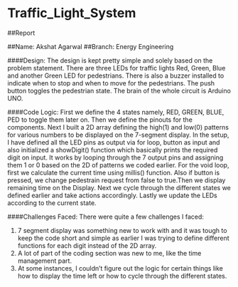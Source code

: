 # Traffic_Light_System
##Report

##Name: Akshat Agarwal
##Branch: Energy Engineering


####Design: 
The design is kept pretty simple and solely based on the problem statement. There are three LEDs for traffic lights Red, Green, Blue and another Green LED for pedestrians. There is also a buzzer installed to indicate when to stop and when to move for the pedestrians. The push button toggles the pedestrian state. The brain of the whole circuit is Arduino UNO.

####Code Logic:
First we define the 4 states namely, RED, GREEN, BLUE, PED to toggle them later on. Then we define the pinouts for the components. Next I built a 2D array defining the high(1) and low(0) patterns for various numbers to be displayed on the 7-segment display.
In the setup, I have defined all the LED pins as output via for loop, button as input and also initialized a showDigit() function which basically prints the required digit on input. It works by looping through the 7 output pins and assigning them 1 or 0 based on the 2D of patterns we coded earlier.
For the void loop, first we calculate the current time using millis() function. Also if button is pressed, we change pedestrain request from false to true.Then we display remaining time on the Display.
Next we cycle through the different states we defined earlier and take actions accordingly.
Lastly we update the LEDs according to the current state.

####Challenges Faced: 
There were quite a few challenges I faced:
1) 7 segment display was something new to work with and it was tough to keep the code short and simple as earlier I was trying to define different functions for each digit instead of the 2D array.
2) A lot of part of the coding section was new to me, like the time management part.
3) At some instances, I couldn’t figure out the logic for certain things like how to display the time left or how to cycle through the different states.

